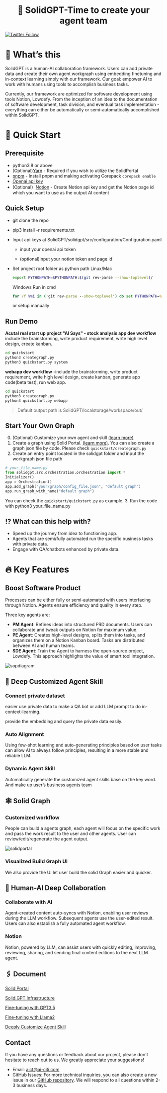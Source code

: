 <h1 align="center">🧱 SolidGPT-Time to create your agent team</h1>

[![Twitter Follow](https://img.shields.io/twitter/follow/SolidGPT?style=social)](https://twitter.com/SolidGPT)
# 🚀 What’s this

SolidGPT is a human-AI collaboration framework. Users can add private data and create their own agent workgraph using embedding finetuning and in-context learning simply with our framework. Our goal: empower AI to work with humans using tools to accomplish business tasks.

Currently, our framework are optimized for software development using tools Notion, Lowdefy. From the inception of an idea to the documentation of software development, task division, and eventual task implementation - everything can either be automatically or semi-automatically accomplished within SolidGPT.

# 🏁 Quick Start

## **Prerequisite**

- python3.8 or above
- (Optional)[Yarn](https://classic.yarnpkg.com/lang/en/docs/install/#mac-stable)  - Required if you wish to utilize the SolidPortal
- [pnpm](https://pnpm.io/installation) - Install pnpm and making activating Corepack `corepack enable`
- [Openai api key](https://openai.com/blog/openai-api)
- (Optional）[Notion](https://developers.notion.com/) - Create Notion api key and get the Notion page id which you want to use as the output AI content

## **Quick Setup**

- git clone the repo
- pip3 install -r requirements.txt
- Input api keys at SolidGPT/solidgpt/src/configuration/Configuration.yaml

    - input your openai api token 

    - (optional)input your notion token and page id
- Set project root folder as python path
  Linux/Mac
  ```sh
  export PYTHONPATH=$PYTHONPATH:$(git rev-parse --show-toplevel)/
  ```
  Windows
  Run in cmd
  ```cmd
  for /f %%i in ('git rev-parse --show-toplevel') do set PYTHONPATH=%PYTHONPATH%;%%i\
  ```
  or setup manually


## **Run Demo**

**Acutal real start up project "AI Says" - stock analysis app dev workflow**
include the brainstorming, write product requirement, write high level design, create kanban.
```sh
cd quickstart
python3 creategraph.py
python3 quickstart.py system
```

**webapp dev workflow**
-include the brainstorming, write product requirement, write high level design, create kanban, generate app code(beta test), run web app.
```sh
cd quickstart
python3 creategraph.py
python3 quickstart.py webapp
```
>Default output path is SolidGPT/localstorage/workspace/out/
## **Start Your Own Graph**
0. (Optional) Customize your own agent and skill [(learn more)](https://github.com/AI-Citizen/SolidGPT/blob/main/docs/customagentskill.md)
1. Create a graph using Solid Portal. [(learn more)](https://github.com/AI-Citizen/SolidGPT/blob/main/docs/solidporta.md). You can also create a graph json file by code. Please check `quickstart/creategraph.py` 
2. Create an entry point located in the solidgpt folder and input the workgraph json file path
```python
# your_file_name.py
from solidgpt.src.orchestration.orchestration import *
Initializer()
app = Orchestration()
app.add_graph("your/graph/config_file.json", "default graph")
app.run_graph_with_name("default graph")
```
You can check the `quickstart/quickstart.py` as example.
3. Run the code with python3 your_file_name.py


## ⁉️ What can this help with?

- Speed up the journey from idea to functioning app.
- Agents that are semi/fully automated run the specific business tasks with private data.
- Engage with QA/chatbots enhanced by private data.

# 🔥 Key Features

## Boost Software Product

Processes can be either fully or semi-automated with users interfacing through Notion. Agents ensure efficiency and quality in every step.

Three key agents are:

- **PM Agent**: Refines ideas into structured PRD documents. Users can collaborate and tweak outputs on Notion for maximum value.
- **PE Agent**: Creates high-level designs, splits them into tasks, and organizes them on a Notion Kanban board. Tasks are distributed between AI and human teams.
- **SDE Agent**: Train the Agent to harness the open-source project, Lowdefy. This approach highlights the value of smart tool integration.

![sopdiagram](https://github.com/AI-Citizen/SolidGPT/blob/main/docs/images/sopdiagram.png)

## 🤖 Deep Customized Agent Skill

### Connect private dataset

easier use private data to make a QA bot or add LLM prompt to do  in-context-learning.

 provide the embedding and query the private data easily.

### Auto Alignment

Using few-shot learning and auto-generating principles based on user tasks can allow AI to always follow principles, resulting in a more stable and reliable LLM.

### Dynamic Agent Skill

Automatically generate the customized agent skills base on the key word. And make up user’s business agents team

## 🕸️ Solid Graph

### Customized workflow

People can build a agents graph, each agent will focus on the specific work and pass the work result to the user and other agents. User can review/edit/regenerate the agent output.

![solidportal](https://github.com/AI-Citizen/SolidGPT/blob/main/docs/images/solidportalscreenshot.png)

### Visualized Build Graph UI

We also provide the UI let user build the solid Graph easier and quicker.

## 🏉 Human-AI Deep Collaboration

### Collaborate with AI

Agent-created content auto-syncs with Notion, enabling user reviews during the LLM workflow. Subsequent agents use the user-edited result. Users can also establish a fully automated agent workflow.

### Notion

Notion, powered by LLM, can assist users with quickly editing, improving, reviewing, sharing, and sending final content editions to the next LLM agent.

## 🖇️ Document
[Solid Portal](https://github.com/AI-Citizen/SolidGPT/blob/main/docs/solidportal.md)

[Solid GPT Infrastructure](https://github.com/AI-Citizen/SolidGPT/blob/main/docs/infrastructure.md)

[Fine-tuning with GPT3.5](https://github.com/AI-Citizen/SolidGPT/blob/main/docs/gptfinetuning.md)

[Fine-tuning with Llama2](https://github.com/AI-Citizen/SolidGPT/blob/main/docs/llama2finetuning.md)

[Deeply Customize Agent Skill](https://github.com/AI-Citizen/SolidGPT/blob/main/docs/customagentskill.md)

## Contact
If you have any questions or feedback about our project, please don't hesitate to reach out to us. We greatly appreciate your suggestions!
- Email: aict@ai-citi.com
- GitHub Issues: For more technical inquiries, you can also create a new issue in our [GitHub repository](https://github.com/AI-Citizen/SolidGPT/issues).
We will respond to all questions within 2-3 business days.
